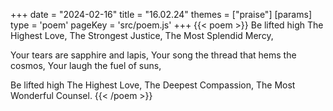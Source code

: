 +++
date = "2024-02-16"
title = "16.02.24"
themes = ["praise"]
[params]
  type = 'poem'
  pageKey = 'src/poem.js'
+++
{{< poem >}}
Be lifted high The Highest Love,
The Strongest Justice,
The Most Splendid Mercy,

Your tears are sapphire and lapis,
Your song the thread that hems the cosmos,
Your laugh the fuel of suns,

Be lifted high The Highest Love,
The Deepest Compassion,
The Most Wonderful Counsel.
{{< /poem >}}